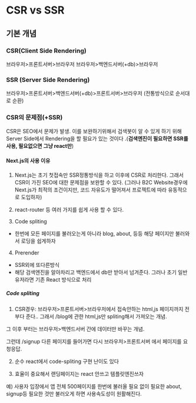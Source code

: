 # CSR vs SSR

## 기본 개념
### CSR(Client Side Rendering)
브라우저>프론트서버>브라우저
브라우저>백엔드서버(+db)>브라우저

### SSR (Server Side Rendering)
브라우저>프론트서버>백엔드서버(+db)>프론트서버>브라우저
(전통방식으로 순서대로 순환)

### CSR의 문제점(+SSR)
CSR은 SEO에서 문제가 발생. 이를 보완하기위해서 검색봇이 알 수 있게 하기 위해 Server Side에서 Rendering을 할 필요가 있는 것이다
.(**검색엔진이 필요하면 SSR를 사용, 필요없으면 그냥 react만**)

#### Next.js의 사용 이유
1. Next.js는 초기 첫접속만 SSR정통방식을 하고 이후에 CSR로 처리한다. 그래서 CSR이 가진 SEO에 대한 문제점을 보완할 수 있다.
(그러나 B2C Website경우에 Next.js가 최적의 조건이지만, 코드 자유도가 떨어져서 프로젝트에 따라 유동적으로 도입하자)

2. react-router 등 여러 가지를 쉽게 사용 할 수 있다.

3. Code spliting
  - 한번에 모든 페이지를 불러오는게 아니라 blog, about, 등등 해당 페이지만 불러와서 로딩을 쉽게하자

4. Prerender
  - SSR외에 또다른방식
  - 해당 검색엔진을 알아차리고 백엔드에서 db만 받아서 넘겨준다. 그러나 초기 일반유저라면 기존 React 방식으로 처리
  

##### Code spliting
1. CSR경우: 브라우저>프론트서버>브라우저에서 접속안하는 html,js 페이지까지 전부다 준다.. 그래서 /blog에 관한 html,js만 spliting해서 가져오는 개념.

그 이후 부터는 브라우저>백엔드서버 간에 데이터만 바꾸는 개념.

그런데 /signup 다른 페이지를 들어가면 다시 브라우저>프론트서버 에서 페이지를 요청응답.

2. 순수 react에서 code-spliting 구현 난이도 있다

3. 효율이 중요해서 랜딩페이지는 react 안쓰고 템플릿엔진쓰자

예) 사용자 입장에서 앱 전체 500페이지를 한번에 불러올 필요 없이 필요한 about, signup등 필요한 것만 불러오게 하면 사용속도성이 원활해진다.